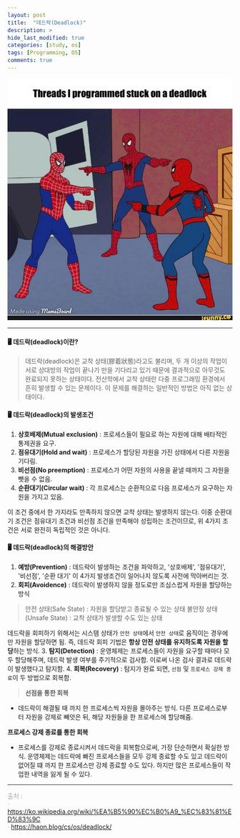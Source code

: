 ```yaml
---
layout: post
title:  "데드락(Deadlock)"
description: >
hide_last_modified: true
categories: [study, os]
tags: [Programming, OS]
comments: true
---
```


<p align="center">
  <img src="../../../assets/img/blog/os/deadlock.png">
</p>

----

#### 🖥️ 데드락(deadlock)이란?
> 데드락(deadlock)은 교착 상태(膠着狀態)라고도 불리며, 두 개 이상의 작업이 서로 상대방의 작업이 끝나기 만을 기다리고 있기 때문에 결과적으로 아무것도 완료되지 못하는 상태이다. 
전산학에서 교착 상태란 다중 프로그래밍 환경에서 흔히 발생할 수 있는 문제이다. 이 문제를 해결하는 일반적인 방법은 아직 없는 상태이다.

#### 🖥️ 데드락(deadlock)의 발생조건

1. **상호배제(Mutual exclusion)** : 프로세스들이 필요로 하는 자원에 대해 배타적인 통제권을 요구.
2. **점유대기(Hold and wait)** : 프로세스가 할당된 자원을 가진 상태에서 다른 자원을 기다림.
3. **비선점(No preemption)** : 프로세스가 어떤 자원의 사용을 끝낼 때까지 그 자원을 뺏을 수 없음.
4. **순환대기(Circular wait)** : 각 프로세스는 순환적으로 다음 프로세스가 요구하는 자원을 가지고 있음.

이 조건 중에서 한 가지라도 만족하지 않으면 교착 상태는 발생하지 않는다. 이중 순환대기 조건은 점유대기 조건과 비선점 조건을 만족해야 성립하는 조건이므로, 위 4가지 조건은 서로 완전히 독립적인 것은 아니다.

#### 🖥️ 데드락(deadlock)의 해결방안

1. **예방(Prevention)** : 데드락이 발생하는 조건을 파악하고, '상호배제', '점유대기', '비선점', '순환 대기' 이 4가지 발생조건이 일어나지 않도록 사전에 막아버리는 것.
2. **회피(Avoidence)** : 데드락이 발생하지 않을 정도로만 조심스럽게 자원을 할당하는 방식
> 안전 상태(Safe State) : 자원을 할당받고 종료될 수 있는 상태
불안정 상태(Unsafe State) : 교착 상태가 발생할 수도 있는 상태

데드락을 회피하기 위해서는 시스템 상태가 `안전 상태`에서 `안전 상태`로 움직이는 경우에만 자원을 할당하면 됨. 즉, 데드락 회피 기법은 **항상 안전 상태를 유지하도록 자원을 할당**하는 방식.
3. **탐지(Detection)** : 운영체제는 프로세스들이 자원을 요구할 때마다 모두 할당해주며, 데드락 발생 여부를 주기적으로 검사함. 이로써 나온 검사 결과로 데드락이 발생했다고 탐지함.
4. **회복(Recovery)** : 탐지가 완료 되면, `선점` 및 `프로세스 강제 종료`이 두 방법으로 회복함.
> **선점을 통한 회복**
- 데드락이 해결될 때 까지 한 프로세스씩 자원을 몰아주는 방식. 다른 프로세스로부터 자원을 강제로 빼앗은 뒤, 해당 자원들을 한 프로세스에 할당해줌.

**프로세스 강제 종료를 통한 회복**
- 프로세스를 강제로 종료시켜서 데드락을 회복함으로써, 가장 단순하면서 확실한 방식. 운영체제는 데드락에 빠진 프로세스들을 모두 강제 종료할 수도 있고 데드락이 없어질 떄 까지 한 프로세스만 강제 종료할 수도 있다. 
하지만 많은 프로세스들이 작업한 내역을 잃게 될 수 있다.

----
<span style="color:darkgrey;">출처 : <span> <br>
· https://ko.wikipedia.org/wiki/%EA%B5%90%EC%B0%A9_%EC%83%81%ED%83%9C <br>
· https://haon.blog/cs/os/deadlock/ <br>